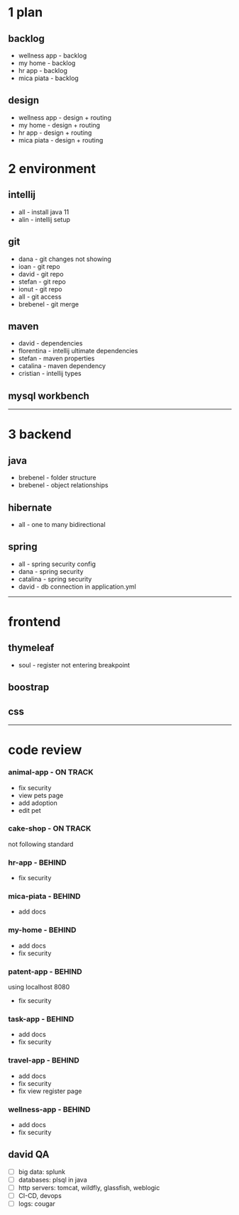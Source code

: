 # 1 plan

## backlog
- wellness app - backlog
- my home - backlog
- hr app - backlog
- mica piata - backlog

## design
- wellness app - design + routing
- my home - design + routing
- hr app - design + routing
- mica piata - design + routing

# 2 environment

## intellij
- all - install java 11
- alin - intellij setup

## git
- dana - git changes not showing
- ioan - git repo
- david - git repo
- stefan - git repo
- ionut - git repo
- all - git access
- brebenel - git merge

## maven
- david - dependencies
- florentina - intellij ultimate dependencies
- stefan - maven properties
- catalina - maven dependency
- cristian - intellij types

## mysql workbench

---

# 3 backend

## java
- brebenel - folder structure
- brebenel - object relationships

## hibernate
- all - one to many bidirectional

## spring
- all - spring security config
- dana - spring security
- catalina - spring security
- david - db connection in application.yml

---

# frontend

## thymeleaf
- soul - register not entering breakpoint

## boostrap

## css

---

# code review

### animal-app - ON TRACK
- fix security
- view pets page
- add adoption
- edit pet

### cake-shop - ON TRACK
not following standard

### hr-app - BEHIND
- fix security

### mica-piata - BEHIND
- add docs

### my-home - BEHIND
- add docs
- fix security

### patent-app - BEHIND
using localhost 8080
- fix security

### task-app - BEHIND
- add docs
- fix security

### travel-app - BEHIND
- add docs
- fix security
- fix view register page

### wellness-app - BEHIND
- add docs
- fix security

## david QA
- [ ] big data: splunk
- [ ] databases: plsql in java
- [ ] http servers: tomcat, wildfly, glassfish, weblogic
- [ ] CI-CD, devops
- [ ] logs: cougar
